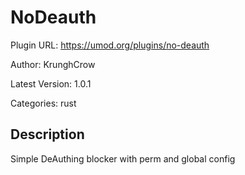 # NoDeauth

Plugin URL: https://umod.org/plugins/no-deauth

Author: KrunghCrow

Latest Version: 1.0.1

Categories: rust

## Description

Simple DeAuthing blocker with perm and global config
